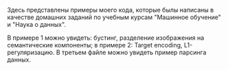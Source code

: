 Здесь представлены примеры моего кода, которые былы написаны в качестве домашних заданий по учебным курсам "Машинное обучение" и "Наука о данных".

В примере 1 можно увидеть: бустинг, разделение изображения на семантические компоненты; в примере 2: Target encoding, L1-регуляризацию. В третьем файле можно увидеть пример парсинга данных.

